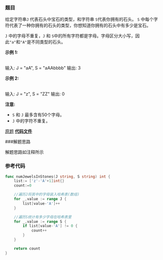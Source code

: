 ### 题目
 给定字符串`J` 代表石头中宝石的类型，和字符串 `S`代表你拥有的石头。 `S`
中每个字符代表了一种你拥有的石头的类型，你想知道你拥有的石头中有多少是宝石。

`J` 中的字母不重复，`J` 和 `S`中的所有字符都是字母。字母区分大小写，因此`"a"`和`"A"`是不同类型的石头。

**示例 1:**


​    
    输入: J = "aA", S = "aAAbbbb"
    输出: 3


**示例 2:**


​    
    输入: J = "z", S = "ZZ"
    输出: 0


**注意:**

  * `S` 和 `J` 最多含有50个字母。
  *  `J` 中的字符不重复。

[原题](https://leetcode-cn.com/problems/jewels-and-stones/)    **[代码文件]()**

###解题思路

解题思路如注释所示

### 参考代码

```go
func numJewelsInStones(J string, S string) int {
	list:= ['z'-'A'+1]int{}
	count:=0

	//遍历J将其中的字母装入哈希表(数组)
	for _,value := range J {
		list[value-'A']++
	}

	//遍历S统计有多少字母在哈希表里
	for _,value := range S {
		if list[value-'A'] != 0 {
			count++
		}
	}

	return count
}
```



